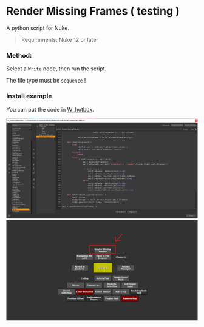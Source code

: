 # Render Missing Frames ( testing )

A python script for Nuke.

> Requirements: Nuke 12 or later

### Method:

Select a `Write` node, then run the script.

The file type must be `sequence` !

### Install example

You can put the code in [W_hotbox](https://www.nukepedia.com/python/ui/w_hotbox).

<img src="/images/W_hotbox_RenderMissingFrames.png">
<img src="/images/W_hotbox_RenderMissingFrames_02.png">
